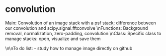 # convolution

Main: Convolution of an image stack with a psf stack; difference between our convolution and scipy.signal.fftconvolve
\nFunctions: Background removal, normalization, zero-padding, convolution
\nClass: Specific class to manage stacks: open, visualize and save them


\n\nTo do list: - study how to manage image directly on github
